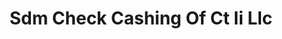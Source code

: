 ---
title: Sdm Check Cashing Of Ct Ii Llc
slug: sdm-check-cashing-of-ct-ii-llc
updated-on: '2024-05-30T13:44:31.749Z'
created-on: '2024-05-30T13:41:46.671Z'
published-on: '2024-05-30T13:54:32.469Z'
f_city-state-2:
- cms/city/barnum-avenue-stratfor-ct.md
- cms/city/stamford-ct.md
f_locations:
- cms/payday-loan/sdm-check-cashing-of-ct-ii-llc-26244.md
- cms/payday-loan/sdm-check-cashing-of-ct-ii-llc-26245.md
f_states:
- cms/state/connecticut.md
layout: '[company].html'
tags: company
---